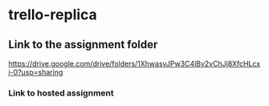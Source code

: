 # trello-replica

## Link to the assignment folder
https://drive.google.com/drive/folders/1XhwasvJPw3C4lBv2vChJj8XfcHLcxj-0?usp=sharing

### Link to hosted assignment
